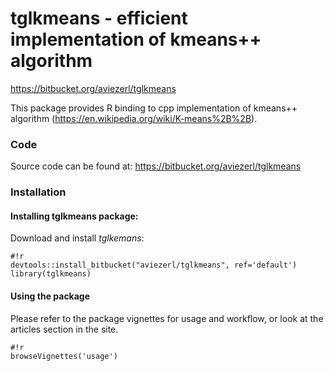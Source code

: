 # tglkmeans - efficient implementation of kmeans++ algorithm

https://bitbucket.org/aviezerl/tglkmeans

This package provides R binding to cpp implementation of kmeans++ algorithm (https://en.wikipedia.org/wiki/K-means%2B%2B).


### Code
Source code can be found at: https://bitbucket.org/aviezerl/tglkmeans


### Installation 

#### Installing tglkmeans package:
Download and install *tglkemans*: 
```
#!r
devtools::install_bitbucket("aviezerl/tglkmeans", ref='default')
library(tglkmeans)
```

#### Using the package
Please refer to the package vignettes for usage and workflow, or look at the articles section in the site.

```
#!r
browseVignettes('usage') 
```